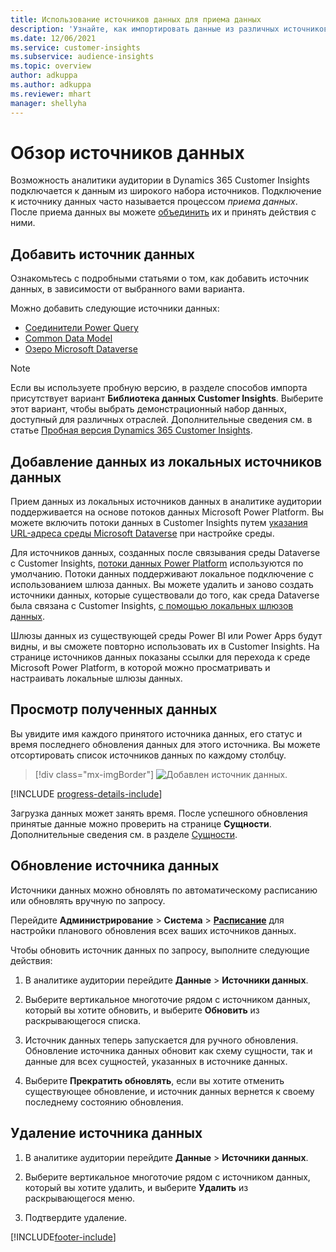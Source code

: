 ```yaml
---
title: Использование источников данных для приема данных
description: 'Узнайте, как импортировать данные из различных источников.'
ms.date: 12/06/2021
ms.service: customer-insights
ms.subservice: audience-insights
ms.topic: overview
author: adkuppa
ms.author: adkuppa
ms.reviewer: mhart
manager: shellyha
---
```


# <a name="data-sources-overview"></a>Обзор источников данных



Возможность аналитики аудитории в Dynamics 365 Customer Insights подключается к данным из широкого набора источников. Подключение к источнику данных часто называется процессом *приема данных*. После приема данных вы можете [объединить](data-unification.md) их и принять действия с ними.

## <a name="add-a-data-source"></a>Добавить источник данных

Ознакомьтесь с подробными статьями о том, как добавить источник данных, в зависимости от выбранного вами варианта.

Можно добавить следующие источники данных:

- [Соединители Power Query](connect-power-query.md)
- [Common Data Model](connect-common-data-model.md)
- [Озеро Microsoft Dataverse](connect-dataverse-managed-lake.md)

> [!NOTE]
> Если вы используете пробную версию, в разделе способов импорта присутствует вариант **Библиотека данных Customer Insights**. Выберите этот вариант, чтобы выбрать демонстрационный набор данных, доступный для различных отраслей. Дополнительные сведения см. в статье [Пробная версия Dynamics 365 Customer Insights](../trial-signup.md).

## <a name="add-data-from-on-premises-data-sources"></a>Добавление данных из локальных источников данных

Прием данных из локальных источников данных в аналитике аудитории поддерживается на основе потоков данных Microsoft Power Platform. Вы можете включить потоки данных в Customer Insights путем [указания URL-адреса среды Microsoft Dataverse](create-environment.md) при настройке среды.

Для источников данных, созданных после связывания среды Dataverse с Customer Insights, [потоки данных Power Platform](/power-query/dataflows/overview-dataflows-across-power-platform-dynamics-365) используются по умолчанию. Потоки данных поддерживают локальное подключение с использованием шлюза данных. Вы можете удалить и заново создать источники данных, которые существовали до того, как среда Dataverse была связана с Customer Insights, [с помощью локальных шлюзов данных](/data-integration/gateway/service-gateway-app).

Шлюзы данных из существующей среды Power BI или Power Apps будут видны, и вы сможете повторно использовать их в Customer Insights. На странице источников данных показаны ссылки для перехода к среде Microsoft Power Platform, в которой можно просматривать и настраивать локальные шлюзы данных.

## <a name="review-ingested-data"></a>Просмотр полученных данных

Вы увидите имя каждого принятого источника данных, его статус и время последнего обновления данных для этого источника. Вы можете отсортировать список источников данных по каждому столбцу.

> [!div class="mx-imgBorder"]
> ![Добавлен источник данных.](media/configure-data-datasource-added.png "Добавлен источник данных")

[!INCLUDE [progress-details-include](../includes/progress-details-pane.md)]

Загрузка данных может занять время. После успешного обновления принятые данные можно проверить на странице **Сущности**. Дополнительные сведения см. в разделе [Сущности](entities.md).

## <a name="refresh-a-data-source"></a>Обновление источника данных

Источники данных можно обновлять по автоматическому расписанию или обновлять вручную по запросу. 

Перейдите **Администрирование** > **Система** > [**Расписание**](system.md#schedule-tab) для настройки планового обновления всех ваших источников данных.

Чтобы обновить источник данных по запросу, выполните следующие действия:

1. В аналитике аудитории перейдите **Данные** > **Источники данных**.

2. Выберите вертикальное многоточие рядом с источником данных, который вы хотите обновить, и выберите **Обновить** из раскрывающегося списка.

3. Источник данных теперь запускается для ручного обновления. Обновление источника данных обновит как схему сущности, так и данные для всех сущностей, указанных в источнике данных.

4. Выберите **Прекратить обновлять**, если вы хотите отменить существующее обновление, и источник данных вернется к своему последнему состоянию обновления.

## <a name="delete-a-data-source"></a>Удаление источника данных

1. В аналитике аудитории перейдите **Данные** > **Источники данных**.

2. Выберите вертикальное многоточие рядом с источником данных, который вы хотите удалить, и выберите **Удалить** из раскрывающегося меню.

3. Подтвердите удаление.


[!INCLUDE[footer-include](../includes/footer-banner.md)]
